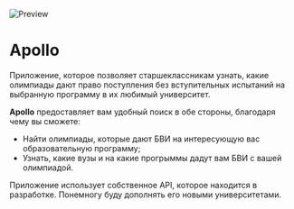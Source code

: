 ![Preview](https://github.com/user-attachments/assets/65fc6f31-ea51-4532-b939-35eff7025c4b)

# Apollo

Приложение, которое позволяет старшеклассникам узнать, какие олимпиады дают право поступления без вступительных испытаний на выбранную программу в их любимый университет.

**Apollo** предоставляет вам удобный поиск в обе стороны, благодаря чему вы сможете:
- Найти олимпиады, которые дают БВИ на интересующую вас образовательную программу;
- Узнать, какие вузы и на какие прогрыммы дадут вам БВИ с вашей олимпиадой.

Приложение использует собственное API, которое находится в разработке. Понемногу буду дополнять его новыми университетами.
